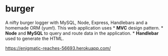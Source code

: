 # burger

A nifty burger logger with MySQL, Node, Express, Handlebars and a homemade ORM (yum!). This web application uses * __MVC__ design pattern. * __Node__ and __MySQL__ to query and route data in the application. * __Handlebar__ used to generate the HTML.


https://enigmatic-reaches-56693.herokuapp.com/